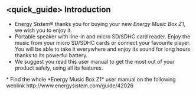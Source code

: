 ## <quick_guide> Introduction

* Energy Sistem® thanks you for buying your new *Energy Music Box Z1*, we wish you to enjoy it.
* Portable speaker with line-in and micro SD/SDHC card reader. Enjoy the music from your micro SD/SDHC cards or connect your favourite player. You will be able to take it everywhere and enjoy its sound for long hours thanks to its powerful battery.
* We suggest you read this user manual to get the most out of your product safely, using all its features.
<unique> 
* Find the whole *Energy Music Box Z1* user manual on the following weblink  http://www.energysistem.com/guide/42026 </unique> </quick_guide>
